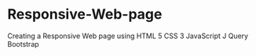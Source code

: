 # Responsive-Web-page
 Creating a Responsive Web page using HTML 5 CSS 3 JavaScript J Query Bootstrap
